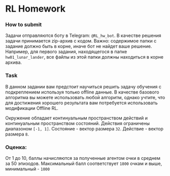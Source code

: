 # RL Homework

### How to submit
Задачи отправляются боту в Telegram: `@RL_hw_bot`. В качестве решения задачи принимается zip-архив с кодом. Важно: содержимое папки с задание должно быть в корне, иначе бот не найдет ваше решение. Например, для первого задания, находящегося в папке `hw01_lunar_lander`, все файлы из этой папки должны находиться в корне архива.

### Task
В данном задании вам предстоит научиться решить задачу обучения с подкреплением используя только offline данные. В качестве базового алгоритма вы можете использовать любой алгоритм, однако учтите, что для достижения хорошего результата вам потребуется использовать модификации Offline RL.

Окружение обладает континуальным пространством действий и континуальным пространством состояний. Действия ограничены диапазоном `[-1, 1]`. Состояние - вектор размера `32`. Действие - вектор размера `8`.


### Оценка:
От 1 до 10, баллы начисляются за полученные агентом очки в среднем за 50 эпизодов. Максимальный балл соответствует `1800` очкам и выше, минимальный - `1000`
